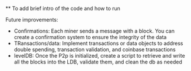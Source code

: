\*\* To add brief intro of the code and how to run

Future improvements:

- Confirmations: Each miner sends a message with a block. You can create a confirmation system to ensure the integrity of the data
- TRansactions/data: Implement transactions or data objects to address double spending, transaction validation, and coinbase transactions
- levelDB: Once the P2p is initialized, create a script to retrieve and write all the blocks into the LDB, validate them, and clean the db as needed
